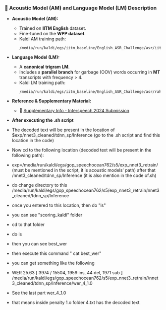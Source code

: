 ### 🧠 Acoustic Model (AM) and Language Model (LM) Description

- **Acoustic Model (AM):**
  - Trained on **IITM English** dataset.
  - Fine-tuned on the **WPP dataset**.
  - Kaldi AM training path:
    ```
    /media/run/kaldi/egs/iitm_baseline/English_ASR_Challenge/asr/iitm/eng_exp_iitm_160_hrs_1
    ```

- **Language Model (LM):**
  - A **canonical trigram LM**.
  - Includes a **parallel branch** for garbage (OOV) words occurring in **MT** transcripts with frequency > 4.
  - Kaldi LM training path:
    ```
    /media/run/kaldi/egs/iitm_baseline/English_ASR_Challenge/asr/rahul_kaldi/temp_1/
    ```

- **Reference & Supplementary Material:**
  - 📎 [Supplementary Info - Interspeech 2024 Submission](https://lapis-homegrown-710.notion.site/Supplementary-material-Interspeech-2024-submission-810faeb994bd4607aafdb7b12b730f55)

- **After executing the .sh script**
- The decoded text will be present in the location of $exp/nnet3_cleaned/tdnn_sp/Inference (go to the .sh script and find this location in the code)
- Now cd to the following location (decoded text will be present in the following path): 
- exp=/media/run/kaldi/egs/gop_speechocean762/s5/exp_nnet3_retrain/ (must be mentioned in the script, it is acoustic models' path) after that /nnet3_cleaned/tdnn_sp/Inference (it is also mention in the code of.sh)
- do change directory to this /media/run/kaldi/egs/gop_speechocean762/s5/exp_nnet3_retrain/nnet3_cleaned/tdnn_sp/Inference
- once you entered to this location, then do "ls"
- you can see "scoring_kaldi" folder
- cd to that folder
- do ls
- then you can see best_wer
- then execute this command " cat  best_wer"
- you can get something like the following
-  WER 25.63 [ 3974 / 15504, 1959 ins, 44 del, 1971 sub ] /media/run/kaldi/egs/gop_speechocean762/s5/exp_nnet3_retrain//nnet3_cleaned/tdnn_sp/Inference/wer_4_1.0
-  See the last part wer_4_1.0
-  that means inside penalty 1.o folder 4.txt has the decoded text
